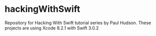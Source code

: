 # hackingWithSwift
Repository for Hacking With Swift tutorial series by Paul Hudson.
These projects are using Xcode 8.2.1 with Swift 3.0.2
